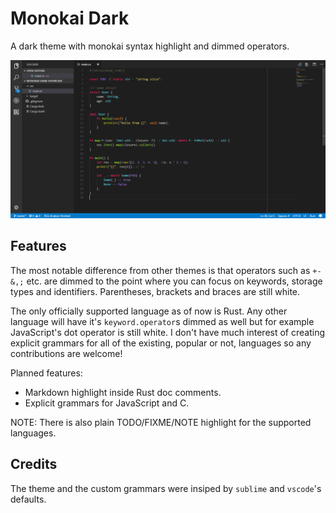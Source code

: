 # Monokai Dark

A dark theme with monokai syntax highlight and dimmed operators.

![Showcase](/colors.png)

## Features

The most notable difference from other themes is that operators such as `+-&,;` etc. are dimmed
to the point where you can focus on keywords, storage types and identifiers. Parentheses, brackets
and braces are still white.

The only officially supported language as of now is Rust. Any other language will have it's
`keyword.operator`s dimmed as well but for example JavaScript's dot operator is still white.
I don't have much interest of creating explicit grammars for all of the existing, popular or not,
languages so any contributions are welcome!

Planned features:
* Markdown highlight inside Rust doc comments.
* Explicit grammars for JavaScript and C.

NOTE: There is also plain TODO/FIXME/NOTE highlight for the supported languages.

## Credits

The theme and the custom grammars were insiped by `sublime` and `vscode`'s defaults.
